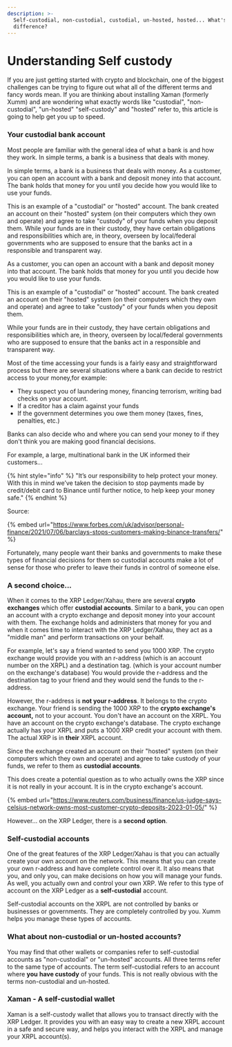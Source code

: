 ```yaml
---
description: >-
  Self-custodial, non-custodial, custodial, un-hosted, hosted... What's the
  difference?
---
```


# Understanding Self custody

If you are just getting started with crypto and blockchain, one of the biggest challenges can be trying to figure out what all of the different terms and fancy words mean. If you are thinking about installing Xaman (formerly Xumm) and are wondering what exactly words like "custodial", "non-custodial", "un-hosted" "self-custody" and "hosted" refer to, this article is going to help get you up to speed.

### Your custodial bank account

Most people are familiar with the general idea of what a bank is and how they work. In simple terms, a bank is a business that deals with money.

In simple terms, a bank is a business that deals with money. As a customer, you can open an account with a bank and deposit money into that account. The bank holds that money for you until you decide how you would like to use your funds.&#x20;

This is an example of a "custodial" or "hosted" account. The bank created an account on their "hosted" system (on their computers which they own and operate) and agree to take "custody" of your funds when you deposit them. While your funds are in their custody, they have certain obligations and responsibilities which are, in theory, overseen by local/federal governments who are supposed to ensure that the banks act in a responsible and transparent way.

As a customer, you can open an account with a bank and deposit money into that account. The bank holds that money for you until you decide how you would like to use your funds.&#x20;

This is an example of a "custodial" or "hosted" account. The bank created an account on their "hosted" system (on their computers which they own and operate) and agree to take "custody" of your funds when you deposit them.

While your funds are in their custody, they have certain obligations and responsibilities which are, in theory, overseen by local/federal governments who are supposed to ensure that the banks act in a responsible and transparent way.

Most of the time accessing your funds is a fairly easy and straightforward process but there are several situations where a bank can decide to restrict access to your money,for example:

* They suspect you of laundering money, financing terrorism, writing bad checks on your account.
* If a creditor has a claim against your funds
* If the government determines you owe them money (taxes, fines, penalties, etc.)

Banks can also decide who and where you can send your money to if they don't think you are making good financial decisions.

For example, a large, multinational bank in the UK informed their customers...

{% hint style="info" %}
"It’s our responsibility to help protect your money. With this in mind we’ve taken the decision to stop payments made by credit/debit card to Binance until further notice, to help keep your money safe."
{% endhint %}

Source:

{% embed url="https://www.forbes.com/uk/advisor/personal-finance/2021/07/06/barclays-stops-customers-making-binance-transfers/" %}

Fortunately, many people want their banks and governments to make these types of financial decisions for them so custodial accounts make a lot of sense for those who prefer to leave their funds in control of someone else.&#x20;

### A second choice...

When it comes to the XRP Ledger/Xahau, there are several **crypto exchanges** which offer **custodial accounts**. Similar to a bank, you can open an account with a crypto exchange and deposit money into your account with them. The exchange holds and administers that money for you and when it comes time to interact with the XRP Ledger/Xahau, they act as a "middle man" and perform transactions on your behalf.&#x20;

For example, let's say a friend wanted to send you 1000 XRP. The crypto exchange would provide you with an r-address (which is an account number on the XRPL) and a destination tag. (which is your account number on the exchange's database) You would provide the r-address and the destination tag to your friend and they would send the funds to the r-address.&#x20;

However, the r-address is **not your r-address**. It belongs to the crypto exchange. Your friend is sending the 1000 XRP to the **crypto exchange's account,** not to your account. You don't have an account on the XRPL. You have an account on the crypto exchange's database. The crypto exchange actually has your XRPL and puts a 1000 XRP credit your account with them. The actual XRP is in **their** XRPL account.&#x20;

Since the exchange created an account on their "hosted" system (on their computers which they own and operate) and agree to take custody of your funds, we refer to them as **custodial accounts**.

This does create a potential question as to who actually owns the XRP since it is not really in your account. It is in the crypto exchange's account.&#x20;

{% embed url="https://www.reuters.com/business/finance/us-judge-says-celsius-network-owns-most-customer-crypto-deposits-2023-01-05/" %}

However... on the XRP Ledger, there is a **second option**.

### Self-custodial accounts

One of the great features of the XRP Ledger/Xahau is that you can actually create your own account on the network. This means that you can create your own r-address and have complete control over it. It also means that you, and only you, can make decisions on how you will manage your funds. As well, you actually own and control your own XRP. We refer to this type of account on the XRP Ledger as a **self-custodial** account.&#x20;

Self-custodial accounts on the XRPL are not controlled by banks or businesses or governments. They are completely controlled by you.  Xumm helps you manage these types of accounts.

### What about non-custodial or un-hosted accounts?

You may find that other wallets or companies refer to self-custodial accounts as "non-custodial" or "un-hosted" accounts. All three terms refer to the same type of accounts.  The term self-custodial refers to an account where **you** **have custody** of your funds. This is not really obvious with the terms non-custodial and un-hosted.

### Xaman - A self-custodial wallet

Xaman is a self-custody wallet that allows you to transact directly with the XRP Ledger. It provides you with an easy way to create a new XRPL account in a safe and secure way, and helps you interact with the XRPL and manage your XRPL account(s).
